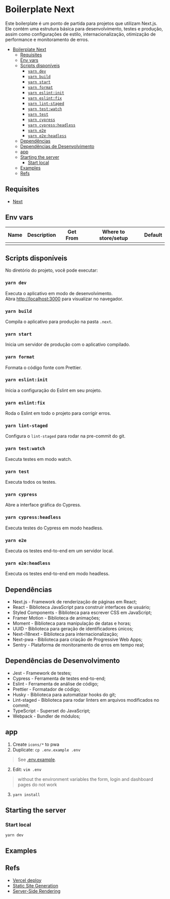 # Boilerplate Next

Este boilerplate é um ponto de partida para projetos que utilizam Next.js. Ele contém uma estrutura básica para desenvolvimento, testes e produção, assim como configurações de estilo, internacionalização, otimização de performance e monitoramento de erros.

- [Boilerplate Next](#boilerplate-next)
  - [Requisites](#requisites)
  - [Env vars](#env-vars)
  - [Scripts disponíveis](#scripts-disponíveis)
    - [`yarn dev`](#yarn-dev)
    - [`yarn build`](#yarn-build)
    - [`yarn start`](#yarn-start)
    - [`yarn format`](#yarn-format)
    - [`yarn eslint:init`](#yarn-eslintinit)
    - [`yarn eslint:fix`](#yarn-eslintfix)
    - [`yarn lint-staged`](#yarn-lint-staged)
    - [`yarn test:watch`](#yarn-testwatch)
    - [`yarn test`](#yarn-test)
    - [`yarn cypress`](#yarn-cypress)
    - [`yarn cypress:headless`](#yarn-cypressheadless)
    - [`yarn e2e`](#yarn-e2e)
    - [`yarn e2e:headless`](#yarn-e2eheadless)
  - [Dependências](#dependências)
  - [Dependências de Desenvolvimento](#dependências-de-desenvolvimento)
  - [app](#app)
  - [Starting the server](#starting-the-server)
    - [Start local](#start-local)
  - [Examples](#examples)
  - [Refs](#refs)

## Requisites

- [Next](https://next.org)

## Env vars

| Name| Description | Get From | Where to store/setup | Default
| --- | --- | --- | --- | ---
|  |  | |  |

## Scripts disponíveis

No diretório do projeto, você pode executar:

### `yarn dev`

Executa o aplicativo em modo de desenvolvimento.<br />
Abra [http://localhost:3000](http://localhost:3000) para visualizar no navegador.

### `yarn build`

Compila o aplicativo para produção na pasta `.next`.

### `yarn start`

Inicia um servidor de produção com o aplicativo compilado.

### `yarn format`

Formata o código fonte com Prettier.

### `yarn eslint:init`

Inicia a configuração do Eslint em seu projeto.

### `yarn eslint:fix`

Roda o Eslint em todo o projeto para corrigir erros.

### `yarn lint-staged`

Configura o `lint-staged` para rodar na pre-commit do git.

### `yarn test:watch`

Executa testes em modo watch.

### `yarn test`

Executa todos os testes.

### `yarn cypress`

Abre a interface gráfica do Cypress.

### `yarn cypress:headless`

Executa testes do Cypress em modo headless.

### `yarn e2e`

Executa os testes end-to-end em um servidor local.

### `yarn e2e:headless`

Executa os testes end-to-end em modo headless.

## Dependências

- Next.js - Framework de renderização de páginas em React;
- React - Biblioteca JavaScript para construir interfaces de usuário;
- Styled Components - Biblioteca para escrever CSS em JavaScript;
- Framer Motion - Biblioteca de animações;
- Moment - Biblioteca para manipulação de datas e horas;
- UUID - Biblioteca para geração de identificadores únicos;
- Next-i18next - Biblioteca para internacionalização;
- Next-pwa - Biblioteca para criação de Progressive Web Apps;
- Sentry - Plataforma de monitoramento de erros em tempo real;

## Dependências de Desenvolvimento

- Jest - Framework de testes;
- Cypress - Ferramenta de testes end-to-end;
- Eslint - Ferramenta de análise de código;
- Prettier - Formatador de código;
- Husky - Biblioteca para automatizar hooks do git;
- Lint-staged - Biblioteca para rodar linters em arquivos modificados no commit;
- TypeScript - Superset do JavaScript;
- Webpack - Bundler de módulos;

## app

1. Create `icons/*` to pwa
2. Duplicate: `cp .env.example .env`
> See [.env.example](/.env.example).
2. Edit: `vim .env`
> without the environment variables the form, login and dashboard pages do not work
3. `yarn install`
## Starting the server
### Start local
```shell
yarn dev
```

## Examples

## Refs

- [Vercel deploy](https://vercel.com/docs/concepts/deployments/overview)
- [Static Site Generation](https://nextjs.org/docs/basic-features/data-fetching/get-static-props)
- [Server-Side Rendering](https://nextjs.org/docs/basic-features/data-fetching/get-server-side-props)
